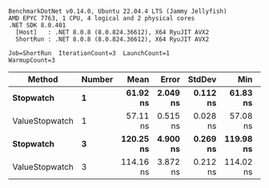 ```

BenchmarkDotNet v0.14.0, Ubuntu 22.04.4 LTS (Jammy Jellyfish)
AMD EPYC 7763, 1 CPU, 4 logical and 2 physical cores
.NET SDK 8.0.401
  [Host]   : .NET 8.0.8 (8.0.824.36612), X64 RyuJIT AVX2
  ShortRun : .NET 8.0.8 (8.0.824.36612), X64 RyuJIT AVX2

Job=ShortRun  IterationCount=3  LaunchCount=1  
WarmupCount=3  

```
| Method         | Number | Mean      | Error    | StdDev   | Min       | Max       | Gen0   | Allocated |
|--------------- |------- |----------:|---------:|---------:|----------:|----------:|-------:|----------:|
| **Stopwatch**      | **1**      |  **61.92 ns** | **2.049 ns** | **0.112 ns** |  **61.83 ns** |  **62.04 ns** | **0.0005** |      **40 B** |
| ValueStopwatch | 1      |  57.11 ns | 0.515 ns | 0.028 ns |  57.08 ns |  57.13 ns |      - |         - |
| **Stopwatch**      | **3**      | **120.25 ns** | **4.900 ns** | **0.269 ns** | **119.98 ns** | **120.52 ns** | **0.0005** |      **40 B** |
| ValueStopwatch | 3      | 114.16 ns | 3.872 ns | 0.212 ns | 114.02 ns | 114.40 ns |      - |         - |
